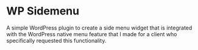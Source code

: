 # WP Sidemenu #
A simple WordPress plugin to create a side menu widget that is integrated with the WordPress native menu feature that I made for a client who specifically requested this functionality.
